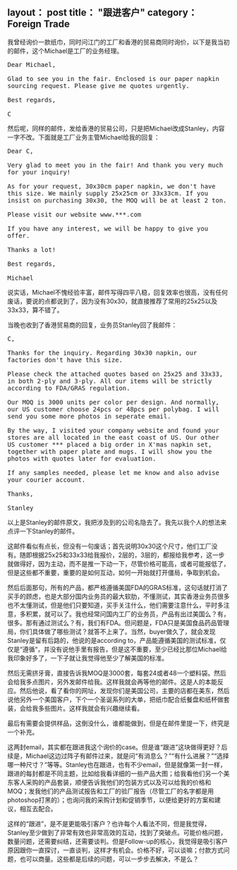 layout： post
title： "跟进客户"
category： Foreign Trade
---

我曾经询价一款纸巾，同时问江门的工厂和香港的贸易商同时询价，以下是我当初的邮件，这个Michael是工厂的业务经理。

<pre>
Dear Michael,

Glad to see you in the fair. Enclosed is our paper napkin sourcing request. Please give me quotes urgently.

Best regards,

C
</pre>

然后呢，同样的邮件，发给香港的贸易公司，只是把Michael改成Stanley，内容一字不改。下面就是工厂业务主管Michael给我的回复：

<pre>
Dear C,

Very glad to meet you in the fair! And thank you very much for your inquiry!

As for your request, 30x30cm paper napkin, we don't have this size. We mainly supply 25x25cm or 33x33cm. If you insist on purchasing 30x30, the MOQ will be at least 2 ton.

Please visit our website www.***.com

If you have any interest, we will be happy to give you offer.

Thanks a lot!

Best regards,

Michael
</pre>

说实话，Michael不愧经验丰富，邮件写得四平八稳，回复效率也很高，没有任何废话，要说的点都说到了，因为没有30x30，就直接推荐了常用的25x25以及33x33，算不错了。

当晚也收到了香港贸易商的回复，业务员Stanley回了我邮件：

<pre>
C,

Thanks for the inquiry. Regarding 30x30 napkin, our factories don't have this size.

Please check the attached quotes based on 25x25 and 33x33, in both 2-ply and 3-ply. All our items will be strictly according to FDA/GRAS regulation.

Our MOQ is 3000 units per color per design. And normally, our US customer choose 24pcs or 48pcs per polybag. I will send you some more photos in seperate email.

By the way, I visited your company website and found your stores are all located in the east coast of US. Our other US customer *** placed a big order in X'mas napkin set, together with paper plate and mugs. I will show you the photos with quotes later for evaluation.

If any samples needed, please let me know and also advise your courier account.

Thanks,

Stanley
</pre>

以上是Stanley的邮件原文，我把涉及到的公司名隐去了。我先以我个人的想法来点评一下Stanley的邮件。

这邮件看似有点长，但没有一句废话；首先说明30x30这个尺寸，他们工厂没有。随即根据25x25和33x33给我报价，2层的，3层的，都报给我参考，这一步就做得好，因为主动，而不是推一下动一下，尽管价格可能高，或者可能报低了，但是这些都不重要，重要的是如何互动，如何一开始就打开僵局，争取到机会。

然后后面那句，所有的产品，都严格遵循美国FDA的GRAS标准，这句话就打消了买手的顾虑，也是大部分国内业务员的最大软肋，不懂测试，其实香港业务员很多也不太懂测试，但是他们只要知道，买手关注什么，他们需要注意什么，平时多注意，多积累，就可以了。我也经常问国内工厂的业务员，产品有出过美国么？有，很多。那有通过测试么？有，我们有FDA。但问题是，FDA只是美国食品药品管理局，你们具体做了哪些测试？就答不上来了。当然，buyer做久了，就会发现Stanley是留有后路的，他说的是according to，产品能遵循美国的测试标准，仅仅是“遵循“，并没有说他手里有报告，但是这不重要，至少已经比那位Michael给我印象好多了，一下子就让我觉得他至少了解美国的标准。

然后无需挤牙膏，直接告诉我MOQ是3000套，每套24或者48一个塑料袋。然后会给我多点图片，另外发邮件给我。这样我就会再等他的邮件。这是人的本能反应。然后他说，看了看你的网址，发现你们是美国公司，主要的店都在美东，然后说他另外一个美国客户，下个一个圣诞系列的大单，把纸巾配合纸餐盘和纸杯做套装，会给我多些图片。这样我就会有兴趣继续看。

最后有需要会提供样品，这倒没什么，谁都能做到，但是在邮件里提一下，终究是一个补充。

这两封email，其实都在跟进我这个询价的case。但是谁“跟进”这块做得更好？后续是，Michael这边过阵子有邮件过来，就是问“有消息么？”“有什么进展？”“选择哪一种尺寸？”等等。Stanley也在跟进，也有不少email，但是就像第一封一样，跟进的每封都是不同主题，比如给我看详细的一些产品大图；给我看他们另一个美东客人采购的产品套装，顺便告诉我他们的包装方式以及可以给我的价格和MOQ；发我他们的产品测试报告和工厂的验厂报告（尽管工厂的名字都是用photoshop打黑的）；也询问我的采购计划和促销季节，以便给更好的方案和建议，相互去配合。

这样的“跟进”，是不是更能吸引客户？也许每个人看法不同，但是我觉得，Stanley至少做到了非常有效也非常高效的互动，找到了突破点。可能价格问题，数量问题，还需要纠结，还需要谈判。但是Follow-up的核心，我觉得是吸引客户原因跟你一直探讨，一直谈判，这样才有机会。价格不好，可以谈嘛；付款方式问题，也可以商量。这些都是后续的问题，可以一步步去解决，不是么？

<style>
pre {
    white-space: pre-wrap;       /* CSS 3 */
    white-space: -moz-pre-wrap;  /* Mozilla, since 1999 */
    white-space: -pre-wrap;      /* Opera 4-6 */
    white-space: -o-pre-wrap;    /* Opera 7 */
    word-wrap: break-word;       /* Internet Explorer 5.5+ */
}
</style>